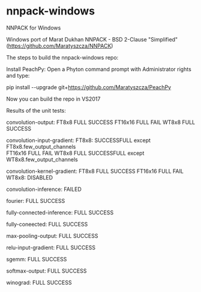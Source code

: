 # nnpack-windows
NNPACK for Windows

Windows port of Marat Dukhan NNPACK - BSD 2-Clause "Simplified" (https://github.com/Maratyszcza/NNPACK)

The steps to build the nnpack-windows repo:

Install PeachPy:
Open a Phyton command prompt with Administrator rights and type:
  
  pip install --upgrade git+https://github.com/Maratyszcza/PeachPy
  
Now you can build the repo in VS2017

Results of the unit tests:

convolution-output:
FT8x8   FULL SUCCESS
FT16x16 FULL FAIL
WT8x8	FULL SUCCESS

convolution-input-gradient:
FT8x8:	SUCCESSFULL except FT8x8.few_output_channels   
FT16x16	FULL FAIL
WT8x8	FULL SUCCESSFULL except WT8x8.few_output_channels

convolution-kernel-gradient:
FT8x8	FULL SUCCESS
FT16x16	FULL FAIL
WT8x8:	DISABLED

convolution-inference:
FAILED

fourier:
FULL SUCCESS

fully-connected-inference:
FULL SUCCESS

fully-coneected:
FULL SUCCESS

max-pooling-output:
FULL SUCCESS

relu-input-gradient:
FULL SUCCESS

sgemm:
FULL SUCCESS

softmax-output:
FULL SUCCESS

winograd:
FULL SUCCESS
